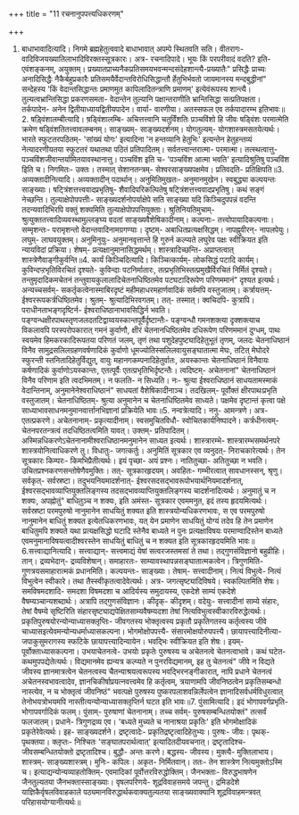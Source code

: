 +++
title = "11 रचनानुपपत्त्यधिकरणम्"

+++
1. बाधाभावादित्यादि। निगमे ब्रह्महेतुत्ववादे बाधाभावात् अपम्पे स्थितवति सति। वीतरागः- वादिविजयख्यातिलाभादिविरक्तस्सूत्रकारः। अत्र- रचनादिपादे। भूयः किं परपरीवादं वदति? इति- एवंशङ्कनम्, अयुक्तम्। प्रख्यातप्राच्यनैकप्रतिसमयभवन्मन्दसंदेहशान्त्यै-प्रख्यातैः" प्रसिद्धैः प्राच्यः अनादिसिद्धैः नैकैर्बहुप्रकारैः प्रतिसमयैर्वेदान्तविरोधिसिद्धान्तौ र्हेतुभिर्भवतो जायमानस्य मन्दबुद्धीनां" सन्देहस्य 'किं वेदान्तसिद्धान्तः प्रमाणमुत कापिलादितन्त्राणि प्रमाणम्' इत्येवंरूपस्य शान्त्यै। तुल्यत्वभ्रान्तिसिद्धा प्रकरणसमता- वेदान्तेन तुल्यानि पक्षान्तराणीति भ्रान्तिसिद्धा सत्प्रतिपक्षता। तर्कपादेन- अनेन द्वितीयाध्यायद्वितीयपादेन। वार्या- वारणीया। अतस्सफल एव तर्कपादारम्भ इतिभावः॥2. षड़्विंशालम्बीत्यादि। ष़ड्विंशालम्बि- अचित्तत्त्वानि चतुर्विंशतिः प़ञ्चविंशो हि जीवः षड्विंशः परमात्मेति क्रमेण षड्विंशतितत्त्वावलम्बनम्। साङ्ख्यम्- साङ्ख्यदर्शनम्। योगतुल्यम्- योगशास्त्रमसतयेत्यर्थः। भारते स्फुटतरपठितम्- 'सांख्यं योगः' इत्यादिना 'न हन्तव्यानि हेतुभिः' इत्यन्तेन हेतुहन्तव्यं नेत्यादरणीयतया स्फुटतरं यथातथा पठितं प्रतिपादितम्। सर्वतत्त्वान्तरात्मा- परमात्मा। तत्स्थत्वात्तु- पञ्चविंशजीवान्तर्यामितयावस्थानात्तु। पञ्चविंश इति च- 'पञ्चविंश आत्मा भवति' इत्यादिश्रुतिषु पञ्चविंश इिति च। निगमितः- उक्तः। तस्मात् सेशानतन्त्रम्- सेश्वरसाङ्ख्यपक्षमेव। प्रतिवदति- प्रतिक्षिपति॥3. अव्यक्तादीनित्यादि। अव्यक्तादीन् पदार्थान्। अनुमितिमुखतः- अनुमानमुखेन। स्वबुद्ध्या कल्पयन्तः साङ्ख्याः। षट्त्रिंशत्तत्त्ववादप्रभृतिषु- शैवादिपरिकल्पितेषु षट्त्रिंशत्तत्त्ववादप्रभृतिषु। कथं सङ्गं नेच्छन्ति। तुल्याक्षेपोपपत्तीः- साङ्ख्यदर्शनोपर्याक्षेपे सति साङ्ख्या यदि किञ्चिदुपपन्नं वदन्ति तदन्यवादिभिरपि वक्तुं शक्यमिति तुल्याक्षेपोपपत्तियुक्ताः। श्रुतिनियतिमुचाम्- श्रुत्युक्ततत्त्वादिव्यवस्थामुल्लङ्घ्य वदतां साङ्ख्यवैशेषिकादीनाम्। कल्पनाः- तत्त्वोपायादिकल्पनाः। सम्मृशन्तः- परामृशन्तो वेदान्तवादिनामग्रगण्याः। दृष्टम्- अबाधितप्रत्यक्षसिद्धम्। नापह्नुवीरन्- नापलपेयुः। लघुम्- लाघवयुक्तम्। अनुमिनुयुः- अनुमानवृत्तान्ते हि गुरुर्न कल्प्यते लघुरेव पक्षः स्वीक्रियत इति न्यायविदां प्रक्रिया। शेषम्- प्रत्यक्षानुमानासिद्धमर्थम्। शास्त्रादिच्छन्ति- अप्राप्तत्वात् शास्त्रेणैवाङ्गीकुर्वन्ति॥4. कार्यं किञ्चिदित्यादि। किञ्चित्कार्यम्- लोकसिद्धं पटादि कार्यम्। कुविन्दप्ऱभृतिविरचितं दृश्यते- कुविन्दाः पटनिर्मातारः, तत्प्रभृतिभिस्तत्प्रमुखैर्विरचितं निर्मितं दृश्यते। तन्तुमृदादिकमचेतनं तन्तुवायकुलालादिचेतनाधिष्ठितमेव पटघटादिरूपेण परिणममानं" दृश्यत इत्यर्थः। अन्यच्चसर्वम्- सकर्तृकत्वेनास्माबिरदृष्टं महीमहाधरमहार्णवादिकं सर्वमपि वस्तुजातम्। कर्त्रायत्तम्- ईश्वररूपकर्त्रधिष्ठितमेव। श्रुतम्- श्रुत्यादिभिरवगतम्। तत्- तस्मात्। क्वचिदपि- कुत्रापि। पराधीनताभङ्गदृष्टिर्न- ईश्वराधिष्ठानाभावसिद्धिर्न भवति। पङ्ग्वन्धक्षीरपाथस्तृणजलदतटिद्वाय्वयस्कान्तपूर्वैर्दृष्टान्तैः- पङ्ग्वन्धौ गमनशक्त्या दृक्शक्त्याच विकलावपि परस्परोपकारात् गमनं कुर्वाणौ, क्षीरं चेतनानधिष्ठितमेव दधिरूपेण परिणममानं दुग्धम्, पाथः स्वयमेव हिमकरकादिरूपतया परिणतं जलम्, तृणं तथा पशुदेहपुष्ट्यादिहेतुभूतं तृणम्, जलदः चेतनाधिष्ठानं विनैव सामुद्रसलिलग्रहणवर्षणादिकं कुर्वाणो धूमज्योतिस्सलिलवायुसङ्घातात्मा मेघः, तटित् मेघोदरे स्फुरन्ती स्तनितादिहेतुर्विद्युत्, वायुः महानगकम्पनादिहेतुर्वातः, अयस्कान्तः चेतनाधिष्ठानं विनैवायः कर्षणादिकं कुर्वाणोऽयस्कान्तः, एतत्पूर्वैः एतत्प्रभृतिभिर्दृष्टन्तैः। त्वदिष्टम्- अचेतनानां" चेतनाधिष्ठानं विनैव परिणाम इति त्वदभिमतम्। न फलति- न सिध्यति। नः- श्रुत्या ईश्वराधिष्ठानं साधयतामस्माकं वेदान्तिनाम्, अनुमानेनेश्वराधिष्ठानं" साधयतां वैशेषिकादीनाञ्च। तदखिलम्- पूर्वोक्तं क्षीरपाथःप्रभृति वस्तुजातम्। चेतनाधिष्ठितम्- श्रुत्या अनुमानेन च चेतनाधिष्ठितमेव साध्यते। पक्षमेव दृष्टान्तं कृत्वा पक्षे साध्याभावसाधनमनुमानवार्त्तानभिज्ञानां प्रक्रियेति भावः॥5. नन्वत्रेत्यादि। ननु- आमन्त्रणे। अत्र- एतत्प्रकरणे। अचेतनानाम्- प्रकृत्यादीनाम्। स्वसमुचितविधौ- स्वोचितकार्यनिष्पादने। कर्त्रधीनत्वम्- चेतनपरतन्त्रत्वं तदधिष्ठितत्वमिति यावत्। उक्तम्- प्रतिपादितम्। अस्मिन्नधिकरणेऽचेतनानामीश्वराधिष्ठानमनुमानेन साध्यत इत्यर्थः। शास्त्रारम्भे- शास्त्रारम्भसमर्थनपरे शास्त्रयोनित्वाधिकरणे तु। विधातुः- जगत्कर्तुः। अनुमितिं सूत्रकार एव व्यनुदत्- निराचकारेत्यर्थः। तेन सूत्रकारः किम्परः- किमभिप्रैतीत्यर्थः। इयं पृच्छा- अयं प्रश्नः। नातितुच्छा- अतितुच्छा न भवति। उचितप्रश्नकरणसन्तोषेणैवमुक्तिः। तत्- सूत्रकारहृदयम्। अवहितः- गम्भीरत्वात् सावधानस्सन्, श्रृणु। सर्वकृत्- सर्वस्रष्टा। तदुभयनियमादर्शनात्- ईश्वरसदसद्भावरूपोभयार्थनियमादर्शनात्, ईश्वरसद्भावव्याप्तियुक्तलिङ्गस्य तदसद्भावव्याप्तियुक्तलिङ्गस्य चादर्शनादित्यर्थः। अनुमातुं च न शक्यः, अपह्नोतुं" बाधितु़ञ्च न शक्यः, इति अमंस्त- सूत्रकार एवममनुत, इदं तस्य हृदयमित्यर्थः। सर्वस्रष्टा परमपुरुषो नानुमानेन साधयितुं शक्यत इति शास्त्रयोन्यधिकरणभावः, स एव परमपुरुषो नानुमानेन बाधितुं शक्यत इत्येतधिकरणभावः, यत् येन प्रमाणेन साधयितुं योग्यं तदेव हि तेन प्रमाणेन बाधितुमपि शक्यते यथा प्रत्यक्षसिद्धो घटादि स्तेनैव बाध्यते न पुनः प्रत्यक्षाविषयः परमाण्वादिस्तेन बाध्यते एवमनुमानाविषयत्वादीश्वरस्तेन साधयितुं बाधितुं च न शक्यत इति सूत्रकारहृदयमिति भावः॥6.सत्त्वाद्यानित्यादि। सत्त्वाद्यान्- सत्त्वमाद्यं येषां सत्वरजस्तमसां ते तथा। तद्गुणसंविज्ञानो बहुव्रीहिः। तान्। द्रव्यभेदान्- द्रव्यविशेषान्। समाहारतः- साम्यावस्थापन्नसङ्घातात्मकत्वेन। त्रिगुणमिति- गुणत्रयसमाहारात्मकं प्रधानमिति। कल्पयन्तः- साङ्ख्याः। तेषाम्- सत्त्वादीनाम्। नित्यं विभुत्वे- नित्यं विभुत्वेन स्वीकारे। तथा तैस्स्वीकृतत्वादेवेत्यर्थः। अत्र- जगत्सृष्ट्यादिविषये। स्वकल्पितमिति शेषः। समविषमदशादि- समदशा विषमदशा च आदिर्यस्य समुदायस्य, एकदेशे साम्यं एकदेशे वैषम्यञ्चान्यशब्दार्थः। अत्रापि तद्गुणसंविज्ञानः। कीदृक्- कीदृशम्। वदेयुः- सत्त्वादीनां साम्ये संहारः, तेषां वैषम्ये सृष्टिरिति संहारसृष्ट्याद्यपेक्षितसाम्यवैषम्यदशा तेषां नित्यविभुत्वस्वीकारविरुद्धेत्यर्थः। प्रकृतिपुरुषयोरन्योन्याध्यासक्लृप्तिः- जीवगतस्य भोक्तृत्वस्य प्रकृतौ प्रकृतिगतस्य कर्तृत्वस्य जीवे चाध्यासइत्येवमन्योन्यधर्माध्यासकल्पना। भोगमोक्षोपपत्त्यै- संसारमोक्षयोरुपपत्त्यै। छायापत्त्यादिनीत्या- जपाकुसुमरागस्य स्फटिके छायापत्त्यादिन्यायेन। भवद्भिः स्वीक्रियत इति शेषः। इयम्- पूर्वोक्ताध्यासकल्पना। उभयाचेतनत्वे- उभयोः प्रकृतेः पुरुषस्य च अचेतनत्वे चेतनत्वाभावे। कथं घटेत- कथमुपपद्येतेत्यर्थः। विद्यमानमेव ह्यन्यत्र कल्प्यते न पुनरविद्यमानम्, इह तु चेतनत्वं" जीवे न विद्यते जीवस्य ज्ञानमात्रत्वेन चेतनत्वस्य चैतन्याश्रयत्वरूपस्य भवद्भिरनङ्गीकारात्, नापि प्रधाने चेतनत्वं अचेतनस्वभावत्वादेव, ज्ञानचिकीर्षाप्रयत्नवत्त्वमेव हि कर्तृत्वम्, त्रयाणामपि जीवनिष्ठत्वेन प्रकृतिसम्बन्धो नास्त्येव, न च भोक्तृत्वं जीवनिष्ठं" भवत्पक्षे पुरुषस्य पुष्करपलाशवन्निर्लेपत्वेन ज्ञानादिसर्वधर्मविधुरत्वात् तेनोभयत्रोभयमपि नास्तीत्यन्योन्याध्यासक्लृप्तिर्न घटत इति भावः॥7. पुंसामित्यादि। इदं भोगापवर्गप्रभृति- भोगापवर्गादिकं फलम्। पुंसाम्- पुरुषाणां चेतनानाम्। तच्च सर्वम्- पुरुषसम्बन्धितयोक्तं" तत्सर्वं फलजातम्। प्रधाने- त्रिगुणद्रव्य एव। 'बध्यते मुच्यते च नानाश्रया प्रकृतिः' इति भोगमोक्षादिकं प्रकृतेरेवेत्यर्थः। इह- साङ्ख्यदर्शने। द्रष्टृत्वादेः- प्रकृतिद्रष्टृत्वादिहेतुभ्यः। पुरुषः- जीवः। पृथक्- पृथक्तया। क्लृप्तः- निश्चितः 'सङ्घातपरार्थत्वात्' इत्यादितदीयवचनात्। द्रष्टृतादिश्च- जीवसम्बन्धितयोक्तो द्रष्टृतादिश्च। बुद्धौ- अन्तः करणे। बद्धस्य- जीवस्य। मुक्त्यै- मुक्तिलाभाय। शास्त्रम्- साङ्ख्यशास्त्रम्। मुनिः- कपिलः। अकृत- निर्मितवान्। ततः- तेन शास्त्रेण नित्यमुक्तोऽस्मि च। इत्याद्यन्योन्यव्याहतोक्तिम्- एवमादिकां पूर्वोत्तरविरुद्धोक्तिम्। जैनभक्ताः- विरुद्धभाषणेन जैनतुल्यतया जैनभक्तास्साङ्ख्याः। वृषलपरिणये- शूद्रविवाहसमये जपन्तु। द्रमिडदेशे याज्ञिकैर्वृषलविवाहकाले पठ्यमानविरुद्धार्थकवाक्यतुल्यतया साङ्ख्यवाक्यानि शूद्रविवाहमन्त्रवत् परिहासयोग्यानीत्यर्थः॥